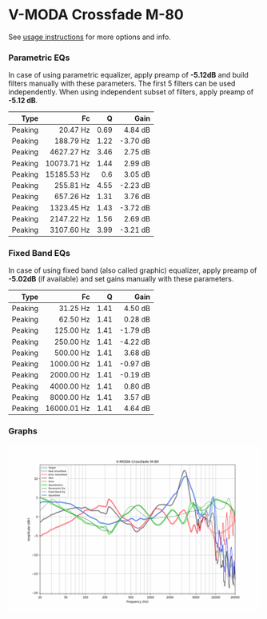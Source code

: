 # V-MODA Crossfade M-80
See [usage instructions](https://github.com/jaakkopasanen/AutoEq#usage) for more options and info.

### Parametric EQs
In case of using parametric equalizer, apply preamp of **-5.12dB** and build filters manually
with these parameters. The first 5 filters can be used independently.
When using independent subset of filters, apply preamp of **-5.12 dB**.

| Type    | Fc          |    Q | Gain     |
|--------:|------------:|-----:|---------:|
| Peaking | 20.47 Hz    | 0.69 | 4.84 dB  |
| Peaking | 188.79 Hz   | 1.22 | -3.70 dB |
| Peaking | 4627.27 Hz  | 3.46 | 2.75 dB  |
| Peaking | 10073.71 Hz | 1.44 | 2.99 dB  |
| Peaking | 15185.53 Hz | 0.6  | 3.05 dB  |
| Peaking | 255.81 Hz   | 4.55 | -2.23 dB |
| Peaking | 657.26 Hz   | 1.31 | 3.76 dB  |
| Peaking | 1323.45 Hz  | 1.43 | -3.72 dB |
| Peaking | 2147.22 Hz  | 1.56 | 2.69 dB  |
| Peaking | 3107.60 Hz  | 3.99 | -3.21 dB |

### Fixed Band EQs
In case of using fixed band (also called graphic) equalizer, apply preamp of **-5.02dB**
(if available) and set gains manually with these parameters.

| Type    | Fc          |    Q | Gain     |
|--------:|------------:|-----:|---------:|
| Peaking | 31.25 Hz    | 1.41 | 4.50 dB  |
| Peaking | 62.50 Hz    | 1.41 | 0.28 dB  |
| Peaking | 125.00 Hz   | 1.41 | -1.79 dB |
| Peaking | 250.00 Hz   | 1.41 | -4.22 dB |
| Peaking | 500.00 Hz   | 1.41 | 3.68 dB  |
| Peaking | 1000.00 Hz  | 1.41 | -0.97 dB |
| Peaking | 2000.00 Hz  | 1.41 | -0.19 dB |
| Peaking | 4000.00 Hz  | 1.41 | 0.80 dB  |
| Peaking | 8000.00 Hz  | 1.41 | 3.57 dB  |
| Peaking | 16000.01 Hz | 1.41 | 4.64 dB  |

### Graphs
![](./V-MODA%20Crossfade%20M-80.png)